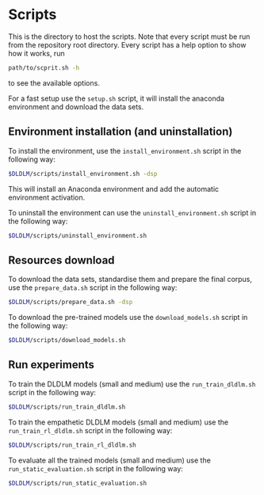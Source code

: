 # Scripts

This is the directory to host the scripts. 
Note that every script must be run from the repository root directory.
Every script has a help option to show how it works, run 
```bash
path/to/scprit.sh -h
```
to see the available options.

For a fast setup use the `setup.sh` script, it will install the anaconda environment and download the data sets.

## Environment installation (and uninstallation)

To install the environment, use the `install_environment.sh` script in the following way:
```bash
$DLDLM/scripts/install_environment.sh -dsp
```
This will install an Anaconda environment and add the automatic environment activation.

To uninstall the environment can use the `uninstall_environment.sh` script in the following way:
```bash
$DLDLM/scripts/uninstall_environment.sh
```

## Resources download

To download the data sets, standardise them and prepare the final corpus, 
use the `prepare_data.sh` script in the following way:
```bash
$DLDLM/scripts/prepare_data.sh -dsp
```

To download the pre-trained models use the `download_models.sh` script in the following way:
```bash
$DLDLM/scripts/download_models.sh
```

## Run experiments

To train the DLDLM models (small and medium) use the `run_train_dldlm.sh` script in the following way:
```bash
$DLDLM/scripts/run_train_dldlm.sh
```

To train the empathetic DLDLM models (small and medium) use the `run_train_rl_dldlm.sh` script in the following way:
```bash
$DLDLM/scripts/run_train_rl_dldlm.sh
```

To evaluate all the trained models (small and medium) use the `run_static_evaluation.sh` script in the following way:
```bash
$DLDLM/scripts/run_static_evaluation.sh
```
